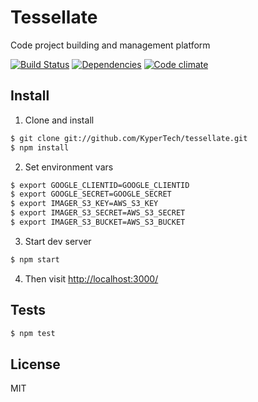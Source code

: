 # Tessellate

Code project building and management platform

[![Build Status](https://img.shields.io/travis/KyperTech/tessellate.svg?style=flat)](https://travis-ci.org/KyperTech/tessellate)
[![Dependencies](https://img.shields.io/david/KyperTech/tessellate.svg?style=flat)](https://david-dm.org/KyperTech/tessellate)
[![Code climate](http://img.shields.io/codeclimate/github/KyperTech/tessellate.svg?style=flat)](https://codeclimate.com/github/KyperTech/tessellate)


## Install
1. Clone and install
```sh
$ git clone git://github.com/KyperTech/tessellate.git
$ npm install
```

2. Set environment vars
```sh
$ export GOOGLE_CLIENTID=GOOGLE_CLIENTID
$ export GOOGLE_SECRET=GOOGLE_SECRET
$ export IMAGER_S3_KEY=AWS_S3_KEY
$ export IMAGER_S3_SECRET=AWS_S3_SECRET
$ export IMAGER_S3_BUCKET=AWS_S3_BUCKET
```
3. Start dev server

  ```sh
  $ npm start
  ```

4. Then visit [http://localhost:3000/](http://localhost:3000/)

## Tests

```sh
$ npm test
```

## License

MIT
